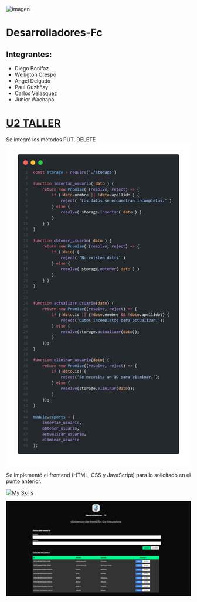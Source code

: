 ![imagen](https://github.com/user-attachments/assets/8b7d3e3c-a836-44a3-b93d-2deb058c296d)

# Desarrolladores-Fc

## Integrantes:

- Diego Bonifaz
- Welligton Crespo
- Angel Delgado
- Paul Guzhñay
- Carlos Velasquez
- Junior Wachapa

# [U2 TALLER](u2_taller/)

Se integró los métodos PUT, DELETE
![imagen](u2_taller/public/img/code.png)

Se Implementó el frontend (HTML, CSS y JavaScript) para lo solicitado en el punto anterior.

[![My Skills](https://skillicons.dev/icons?i=js,html,css)](https://skillicons.dev)

![imagen](u2_taller/public/img/captura.png)
